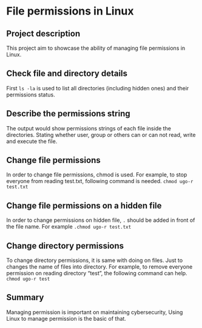 # File permissions in Linux

## Project description

This project aim to showcase the ability of managing file permissions in Linux.

## Check file and directory details

First `ls -la` is used to list all directories (including hidden ones) and their permissions status.

## Describe the permissions string

The output would show permissions strings of each file inside the directories. Stating whether user, group or others can or can not read, write and execute the file.

## Change file permissions

In order to change file permissions, chmod is used. For example, to stop everyone from reading test.txt, following command is needed. `chmod ugo-r test.txt`

## Change file permissions on a hidden file

In order to change permissions on hidden file, `.` should be added in front of the file name. For example `.chmod ugo-r test.txt`

## Change directory permissions

To change directory permissions, it is same with doing on files. Just to changes the name of files into directory. For example, to remove everyone permission on reading directory “test”, the following command can help. `chmod ugo-r test` 

## Summary

Managing permission is important on maintaining cybersecurity, Using Linux to manage permission is the basic of that.  

